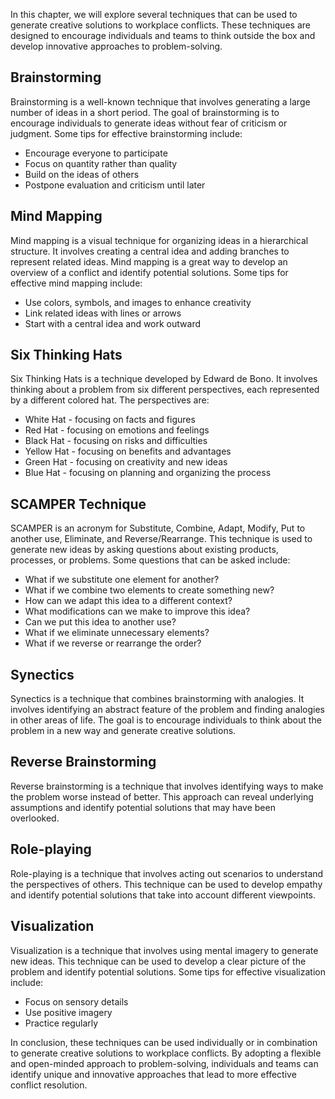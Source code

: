 
In this chapter, we will explore several techniques that can be used to generate creative solutions to workplace conflicts. These techniques are designed to encourage individuals and teams to think outside the box and develop innovative approaches to problem-solving.

Brainstorming
-------------

Brainstorming is a well-known technique that involves generating a large number of ideas in a short period. The goal of brainstorming is to encourage individuals to generate ideas without fear of criticism or judgment. Some tips for effective brainstorming include:

* Encourage everyone to participate
* Focus on quantity rather than quality
* Build on the ideas of others
* Postpone evaluation and criticism until later

Mind Mapping
------------

Mind mapping is a visual technique for organizing ideas in a hierarchical structure. It involves creating a central idea and adding branches to represent related ideas. Mind mapping is a great way to develop an overview of a conflict and identify potential solutions. Some tips for effective mind mapping include:

* Use colors, symbols, and images to enhance creativity
* Link related ideas with lines or arrows
* Start with a central idea and work outward

Six Thinking Hats
-----------------

Six Thinking Hats is a technique developed by Edward de Bono. It involves thinking about a problem from six different perspectives, each represented by a different colored hat. The perspectives are:

* White Hat - focusing on facts and figures
* Red Hat - focusing on emotions and feelings
* Black Hat - focusing on risks and difficulties
* Yellow Hat - focusing on benefits and advantages
* Green Hat - focusing on creativity and new ideas
* Blue Hat - focusing on planning and organizing the process

SCAMPER Technique
-----------------

SCAMPER is an acronym for Substitute, Combine, Adapt, Modify, Put to another use, Eliminate, and Reverse/Rearrange. This technique is used to generate new ideas by asking questions about existing products, processes, or problems. Some questions that can be asked include:

* What if we substitute one element for another?
* What if we combine two elements to create something new?
* How can we adapt this idea to a different context?
* What modifications can we make to improve this idea?
* Can we put this idea to another use?
* What if we eliminate unnecessary elements?
* What if we reverse or rearrange the order?

Synectics
---------

Synectics is a technique that combines brainstorming with analogies. It involves identifying an abstract feature of the problem and finding analogies in other areas of life. The goal is to encourage individuals to think about the problem in a new way and generate creative solutions.

Reverse Brainstorming
---------------------

Reverse brainstorming is a technique that involves identifying ways to make the problem worse instead of better. This approach can reveal underlying assumptions and identify potential solutions that may have been overlooked.

Role-playing
------------

Role-playing is a technique that involves acting out scenarios to understand the perspectives of others. This technique can be used to develop empathy and identify potential solutions that take into account different viewpoints.

Visualization
-------------

Visualization is a technique that involves using mental imagery to generate new ideas. This technique can be used to develop a clear picture of the problem and identify potential solutions. Some tips for effective visualization include:

* Focus on sensory details
* Use positive imagery
* Practice regularly

In conclusion, these techniques can be used individually or in combination to generate creative solutions to workplace conflicts. By adopting a flexible and open-minded approach to problem-solving, individuals and teams can identify unique and innovative approaches that lead to more effective conflict resolution.
